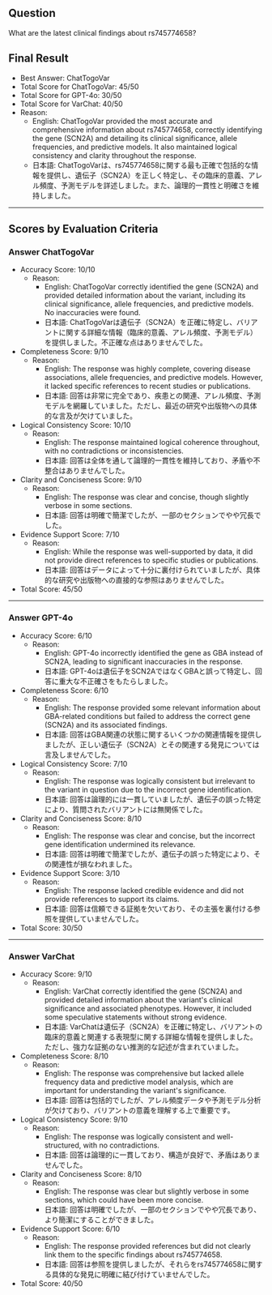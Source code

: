 ## Question

What are the latest clinical findings about rs745774658?

## Final Result

- Best Answer: ChatTogoVar
- Total Score for ChatTogoVar: 45/50
- Total Score for GPT-4o: 30/50
- Total Score for VarChat: 40/50
- Reason:
  - English: ChatTogoVar provided the most accurate and comprehensive information about rs745774658, correctly identifying the gene (SCN2A) and detailing its clinical significance, allele frequencies, and predictive models. It also maintained logical consistency and clarity throughout the response.
  - 日本語: ChatTogoVarは、rs745774658に関する最も正確で包括的な情報を提供し、遺伝子（SCN2A）を正しく特定し、その臨床的意義、アレル頻度、予測モデルを詳述しました。また、論理的一貫性と明確さを維持しました。

---

## Scores by Evaluation Criteria

### Answer ChatTogoVar
- Accuracy Score: 10/10
  - Reason: 
    - English: ChatTogoVar correctly identified the gene (SCN2A) and provided detailed information about the variant, including its clinical significance, allele frequencies, and predictive models. No inaccuracies were found.
    - 日本語: ChatTogoVarは遺伝子（SCN2A）を正確に特定し、バリアントに関する詳細な情報（臨床的意義、アレル頻度、予測モデル）を提供しました。不正確な点はありませんでした。
- Completeness Score: 9/10
  - Reason: 
    - English: The response was highly complete, covering disease associations, allele frequencies, and predictive models. However, it lacked specific references to recent studies or publications.
    - 日本語: 回答は非常に完全であり、疾患との関連、アレル頻度、予測モデルを網羅していました。ただし、最近の研究や出版物への具体的な言及が欠けていました。
- Logical Consistency Score: 10/10
  - Reason: 
    - English: The response maintained logical coherence throughout, with no contradictions or inconsistencies.
    - 日本語: 回答は全体を通して論理的一貫性を維持しており、矛盾や不整合はありませんでした。
- Clarity and Conciseness Score: 9/10
  - Reason: 
    - English: The response was clear and concise, though slightly verbose in some sections.
    - 日本語: 回答は明確で簡潔でしたが、一部のセクションでやや冗長でした。
- Evidence Support Score: 7/10
  - Reason: 
    - English: While the response was well-supported by data, it did not provide direct references to specific studies or publications.
    - 日本語: 回答はデータによって十分に裏付けられていましたが、具体的な研究や出版物への直接的な参照はありませんでした。
- Total Score: 45/50

---

### Answer GPT-4o
- Accuracy Score: 6/10
  - Reason: 
    - English: GPT-4o incorrectly identified the gene as GBA instead of SCN2A, leading to significant inaccuracies in the response.
    - 日本語: GPT-4oは遺伝子をSCN2AではなくGBAと誤って特定し、回答に重大な不正確さをもたらしました。
- Completeness Score: 6/10
  - Reason: 
    - English: The response provided some relevant information about GBA-related conditions but failed to address the correct gene (SCN2A) and its associated findings.
    - 日本語: 回答はGBA関連の状態に関するいくつかの関連情報を提供しましたが、正しい遺伝子（SCN2A）とその関連する発見については言及しませんでした。
- Logical Consistency Score: 7/10
  - Reason: 
    - English: The response was logically consistent but irrelevant to the variant in question due to the incorrect gene identification.
    - 日本語: 回答は論理的には一貫していましたが、遺伝子の誤った特定により、質問されたバリアントには無関係でした。
- Clarity and Conciseness Score: 8/10
  - Reason: 
    - English: The response was clear and concise, but the incorrect gene identification undermined its relevance.
    - 日本語: 回答は明確で簡潔でしたが、遺伝子の誤った特定により、その関連性が損なわれました。
- Evidence Support Score: 3/10
  - Reason: 
    - English: The response lacked credible evidence and did not provide references to support its claims.
    - 日本語: 回答は信頼できる証拠を欠いており、その主張を裏付ける参照を提供していませんでした。
- Total Score: 30/50

---

### Answer VarChat
- Accuracy Score: 9/10
  - Reason: 
    - English: VarChat correctly identified the gene (SCN2A) and provided detailed information about the variant's clinical significance and associated phenotypes. However, it included some speculative statements without strong evidence.
    - 日本語: VarChatは遺伝子（SCN2A）を正確に特定し、バリアントの臨床的意義と関連する表現型に関する詳細な情報を提供しました。ただし、強力な証拠のない推測的な記述が含まれていました。
- Completeness Score: 8/10
  - Reason: 
    - English: The response was comprehensive but lacked allele frequency data and predictive model analysis, which are important for understanding the variant's significance.
    - 日本語: 回答は包括的でしたが、アレル頻度データや予測モデル分析が欠けており、バリアントの意義を理解する上で重要です。
- Logical Consistency Score: 9/10
  - Reason: 
    - English: The response was logically consistent and well-structured, with no contradictions.
    - 日本語: 回答は論理的に一貫しており、構造が良好で、矛盾はありませんでした。
- Clarity and Conciseness Score: 8/10
  - Reason: 
    - English: The response was clear but slightly verbose in some sections, which could have been more concise.
    - 日本語: 回答は明確でしたが、一部のセクションでやや冗長であり、より簡潔にすることができました。
- Evidence Support Score: 6/10
  - Reason: 
    - English: The response provided references but did not clearly link them to the specific findings about rs745774658.
    - 日本語: 回答は参照を提供しましたが、それらをrs745774658に関する具体的な発見に明確に結び付けていませんでした。
- Total Score: 40/50